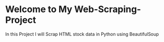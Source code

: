 # Welcome to My Web-Scraping-Project
In this Project I will Scrap HTML stock data in Python using BeautifulSoup  

